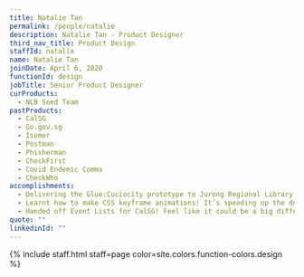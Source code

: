 ```yaml
---
title: Natalie Tan
permalink: /people/natalie
description: Natalie Tan - Product Designer
third_nav_title: Product Design
staffId: natalie
name: Natalie Tan
joinDate: April 6, 2020
functionId: design
jobTitle: Senior Product Designer
curProducts:
  - NLB Seed Team
pastProducts:
  - CalSG
  - Go.gov.sg
  - Isomer
  - Postman
  - Phisherman
  - CheckFirst
  - Covid Endemic Comms
  - CheckWho
accomplishments:
  - Delivering the Glue:Cuciocity prototype to Jurong Regional Library and library@harboufront! I’m glad we pulled it off, and I learnt so much in the process of making my first exhibition piece!
  - Learnt how to make CSS keyframe animations! It’s speeding up the dev workflow with my engineers, and now feels like my secret super power.
  - Handed off Event Lists for CalSG! Feel like it could be a big differentiating feature, and am excited to see how users will use it.
quote: ""
linkedinId: ""
---
```


{% include staff.html staff=page color=site.colors.function-colors.design %}
